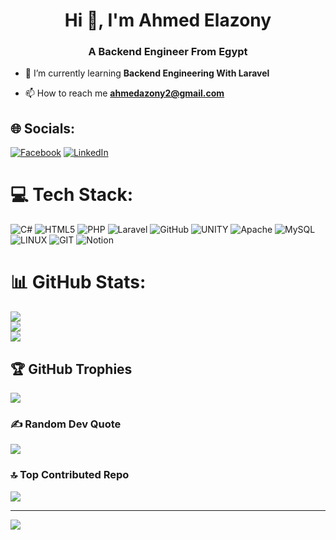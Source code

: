 <h1 align="center">Hi 👋, I'm Ahmed Elazony</h1>
<h3 align="center">A Backend Engineer From Egypt</h3>

- 🌱 I’m currently learning **Backend Engineering With Laravel**

- 📫 How to reach me **ahmedazony2@gmail.com**

## 🌐 Socials:
[![Facebook](https://img.shields.io/badge/Facebook-%231877F2.svg?logo=Facebook&logoColor=white)](https://facebook.com/ahmed.elazony19) [![LinkedIn](https://img.shields.io/badge/LinkedIn-%230077B5.svg?logo=linkedin&logoColor=white)](https://linkedin.com/in/ahmedelazony) 

# 💻 Tech Stack:
![C#](https://img.shields.io/badge/c%23-%23239120.svg?style=for-the-badge&logo=c-sharp&logoColor=white) ![HTML5](https://img.shields.io/badge/html5-%23E34F26.svg?style=for-the-badge&logo=html5&logoColor=white) ![PHP](https://img.shields.io/badge/php-%23777BB4.svg?style=for-the-badge&logo=php&logoColor=white) ![Laravel](https://img.shields.io/badge/laravel-%23FF2D20.svg?style=for-the-badge&logo=laravel&logoColor=white) ![GitHub](https://img.shields.io/badge/GitHub-%23121011.svg?style=for-the-badge&logo=github&logoColor=white) ![UNITY](https://img.shields.io/badge/Unity-%2320232a.svg?style=for-the-badge&logo=unity&logoColor=white) ![Apache](https://img.shields.io/badge/apache-%23D42029.svg?style=for-the-badge&logo=apache&logoColor=white) ![MySQL](https://img.shields.io/badge/mysql-%2300f.svg?style=for-the-badge&logo=mysql&logoColor=white) ![LINUX](https://img.shields.io/badge/Linux-FCC624?style=for-the-badge&logo=linux&logoColor=black) ![GIT](https://img.shields.io/badge/Git-fc6d26?style=for-the-badge&logo=git&logoColor=white) ![Notion](https://img.shields.io/badge/Notion-%23000000.svg?style=for-the-badge&logo=notion&logoColor=white)
# 📊 GitHub Stats:
![](https://github-readme-stats.vercel.app/api?username=AhmedElazony&theme=dark&hide_border=false&include_all_commits=false&count_private=false)<br/>
![](https://github-readme-streak-stats.herokuapp.com/?user=AhmedElazony&theme=dark&hide_border=false)<br/>
![](https://github-readme-stats.vercel.app/api/top-langs/?username=AhmedElazony&theme=dark&hide_border=false&include_all_commits=false&count_private=false&layout=compact)

## 🏆 GitHub Trophies
![](https://github-profile-trophy.vercel.app/?username=AhmedElazony&theme=radical&no-frame=false&no-bg=true&margin-w=4)

### ✍️ Random Dev Quote
![](https://quotes-github-readme.vercel.app/api?type=horizontal&theme=radical)

### 🔝 Top Contributed Repo
![](https://github-contributor-stats.vercel.app/api?username=AhmedElazony&limit=5&theme=dark&combine_all_yearly_contributions=true)

---
[![](https://visitcount.itsvg.in/api?id=AhmedElazony&icon=0&color=0)](https://visitcount.itsvg.in)

<!-- Proudly created with GPRM ( https://gprm.itsvg.in ) -->


<!---
AhmedElazony/AhmedElazony is a ✨ special ✨ repository because its `README.md` (this file) appears on your GitHub profile.
You can click the Preview link to take a look at your changes.
--->
